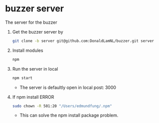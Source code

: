 # buzzer server
The server for the buzzer

1. Get the buzzer server by
    ```bash
    git clone -b server git@github.com:DonaldLamNL/buzzer.git server
    ```

2. Install modules
    ```bash
    npm
    ```

3. Run the server in local
    ```bash
    npm start
    ```
    - The server is defaultly open in local post: 3000

4. If npm install ERROR
    ```bash
    sudo chown -R 501:20 "/Users/edmundfung/.npm"
    ```
    - This can solve the npm install package problem.
